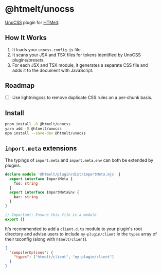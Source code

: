 # @htmelt/unocss

[UnoCSS](https://github.com/antfu/unocss) plugin for [HTMelt](https://github.com/alloc/htmelt).

## How It Works

1. It loads your `unocss.config.js` file.
2. It scans your JSX and TSX files for tokens identified by UnoCSS
   plugins/presets.
3. For each JSX and TSX module, it generates a separate CSS file and
   adds it to the document with JavaScript.

## Roadmap

- [ ] Use lightningcss to remove duplicate CSS rules on a per-chunk basis.

## Install

```sh
pnpm install -D @htmelt/unocss
yarn add -D @htmelt/unocss
npm install --save-dev @htmelt/unocss
```

## `import.meta` extensions

The typings of `import.meta` and `import.meta.env` can both be extended
by plugins.

```ts
declare module '@htmelt/plugin/dist/importMeta.mjs' {
  export interface ImportMeta {
    foo: string
  }
  export interface ImportMetaEnv {
    bar: string
  }
}

// Important: Ensure this file is a module
export {}
```

It's recommended to add a `client.d.ts` module to your plugin's root
directory and advise users to include `my-plugin/client` in the `types`
array of their tsconfig (along with `htmelt/client`).

```json
{
  "compilerOptions": {
    "types": ["htmelt/client", "my-plugin/client"]
  }
}
```
